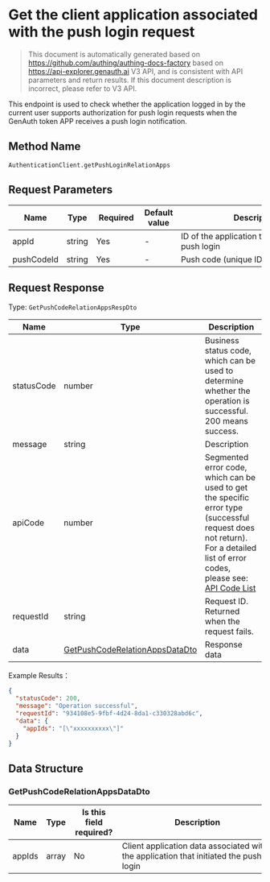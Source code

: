 # Get the client application associated with the push login request

<!--
Warning ⚠️:
Do not modify this document directly,
https://github.com/Authing/authing-docs-factory
Use this project to generate
-->

<LastUpdated />

> This document is automatically generated based on https://github.com/authing/authing-docs-factory based on https://api-explorer.genauth.ai V3 API, and is consistent with API parameters and return results. If this document description is incorrect, please refer to V3 API.

This endpoint is used to check whether the application logged in by the current user supports authorization for push login requests when the GenAuth token APP receives a push login notification.

## Method Name

`AuthenticationClient.getPushLoginRelationApps`

## Request Parameters

| Name       | Type   | <div style="width:80px">Required</div> | Default value | <div style="width:300px">Description</div>          | <div style="width:200px"></div>Sample value</div> |
| ---------- | ------ | -------------------------------------- | ------------- | --------------------------------------------------- | ------------------------------------------------- |
| appId      | string | Yes                                    | -             | ID of the application that initiated the push login |                                                   |
| pushCodeId | string | Yes                                    | -             | Push code (unique ID for push login)                |                                                   |

## Request Response

Type: `GetPushCodeRelationAppsRespDto`

| Name       | Type                                                                         | Description                                                                                                                                                                                                                                                                                                                                         |
| ---------- | ---------------------------------------------------------------------------- | --------------------------------------------------------------------------------------------------------------------------------------------------------------------------------------------------------------------------------------------------------------------------------------------------------------------------------------------------- |
| statusCode | number                                                                       | Business status code, which can be used to determine whether the operation is successful. 200 means success.                                                                                                                                                                                                                                        |
| message    | string                                                                       | Description                                                                                                                                                                                                                                                                                                                                         |
| apiCode    | number                                                                       | Segmented error code, which can be used to get the specific error type (successful request does not return). For a detailed list of error codes, please see: [API Code List](https://api-explorer.genauth.ai/?tag=group/%E5%BC%80%E5%8F%91%E5%87%86%E5%A4%87#tag/%E5%BC%80%E5%8F%91%E5%87%86%E5%A4%87/%E9%94%99%E8%AF%AF%E5%A4%84%E7%90%86/apiCode) |
| requestId  | string                                                                       | Request ID. Returned when the request fails.                                                                                                                                                                                                                                                                                                        |
| data       | <a href="#GetPushCodeRelationAppsDataDto">GetPushCodeRelationAppsDataDto</a> | Response data                                                                                                                                                                                                                                                                                                                                       |

Example Results：

```json
{
  "statusCode": 200,
  "message": "Operation successful",
  "requestId": "934108e5-9fbf-4d24-8da1-c330328abd6c",
  "data": {
    "appIds": "[\"xxxxxxxxxx\"]"
  }
}
```

## Data Structure

### <a id="GetPushCodeRelationAppsDataDto"></a> GetPushCodeRelationAppsDataDto

| Name   | Type  | <div style="width:80px">Is this field required?</div> | <div style="width:300px">Description</div>                                            | <div style="width:200px">Sample value</div> |
| ------ | ----- | ----------------------------------------------------- | ------------------------------------------------------------------------------------- | ------------------------------------------- |
| appIds | array | No                                                    | Client application data associated with the application that initiated the push login | `["xxxxxxxxxx"]`                            |
